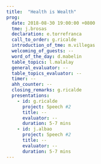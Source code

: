 ```yaml
---
title:  "Health is Wealth"
prog:
  date: 2018-08-30 19:00:00 +0800
  tme: j.brosas
  declaration: e.torrefranca
  call_to_order: g.ricalde
  introduction_of_tme: m.villegas
  welcoming_of_guests: --
  word_of_the_day: d.mabelin
  table_topics: l.malalay
  general_evaluator: --
  table_topics_evaluator: --
  timer: --
  ahh_counter: --
  closing_remarks: g.ricalde
  presentations:
    - id: g.ricalde
      project: Speech #2
      title: --
      evaluator: --
      duration: 5-7 mins
    - id: j.albao
      project: Speech #2
      title: --
      evaluator: --
      duration: 5-7 mins
---
```

